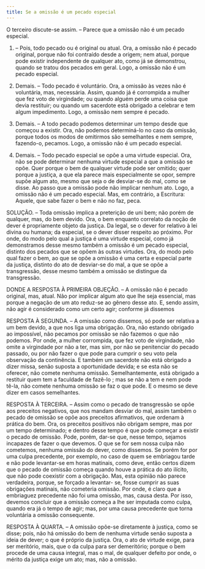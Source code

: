 ```yaml
---
title: Se a omissão é um pecado especial
---
```


O terceiro discute-se assim. – Parece que a omissão não é um pecado especial.  

1. – Pois, todo pecado ou é original ou atual. Ora, a omissão não é pecado original, porque não foi contraído desde a origem; nem atual, porque pode existir independente de qualquer ato, como já se demonstrou, quando se tratou dos pecados em geral. Logo, a omissão não é um pecado especial.  

2. Demais. – Todo pecado é voluntário. Ora, a omissão às vezes não é voluntária, mas, necessária. Assim, quando já é corrompida a mulher que fez voto de virgindade; ou quando alguém perde uma coisa que devia restituir; ou quando um sacerdote está obrigado a celebrar e tem algum impedimento. Logo, a omissão nem sempre é pecado.  

3. Demais. – A todo pecado podemos determinar um tempo desde que começou a existir. Ora, não podemos determiná-lo no caso da omissão, porque todos os modos de omitirmos são semelhantes e nem sempre, fazendo-o, pecamos. Logo, a omissão não é um pecado especial.  

4. Demais. – Todo pecado especial se opõe a uma virtude especial. Ora, não se pode determinar nenhuma virtude especial a que a omissão se opõe. Quer porque o bem de qualquer virtude pode ser omitido; quer porque a justiça, a que ela parece mais especialmente se opor, sempre supõe algum ato, mesmo que seja o de desviar-se do mal, como se disse. Ao passo que a omissão pode não implicar nenhum ato. Logo, a omissão não é um pecado especial.  Mas, em contrário, a Escritura: Aquele, que sabe fazer o bem e não no faz, peca.  

SOLUÇÃO. – Toda omissão implica a preterição de uni bem; não porém de qualquer, mas, do bem devido. Ora, o bem enquanto correlato da noção de dever é propriamente objeto da justiça. Da legal, se o dever for relativo à lei divina ou humana; da especial, se o dever disser respeito ao próximo. Por onde, do modo pelo qual a justiça é uma virtude especial, como já demonstramos desse mesmo também a omissão é um pecado especial, distinto dos pecados que se opõem às outras virtudes. Ora, do modo pelo qual fazer o bem, ao que se opõe a omissão é uma certa e especial parte da justiça, distinto do ato de desviar-se do mal, a que se opõe a transgressão, desse mesmo também a omissão se distingue da transgressão.  

DONDE A RESPOSTA À PRIMEIRA OBJEÇÃO. – A omissão não é pecado original, mas, atual. Não por implicar algum ato que lhe seja essencial, mas porque a negação de um ato reduz-se ao gênero desse ato. E, sendo assim, não agir é considerado como um certo agir; conforme já dissemos  

RESPOSTA À SEGUNDA. – A omissão como dissemos, só pode ser relativa a um bem devido, a que nos liga uma obrigação. Ora, não estando obrigado ao impossível, não pecamos por omissão se não fazemos o que não podemos. Por onde, a mulher corrompida, que fez voto de virgindade, não omite a virgindade por não a ter, mas sim, por não se penitenciar do pecado passado, ou por não fazer o que pode para cumprir o seu voto pela observação da continência. E também um sacerdote não está obrigado a dizer missa, senão suposta a oportunidade devida; e se esta não se oferecer, não comete nenhuma omissão. Semelhantemente, está obrigado a restituir quem tem a faculdade de fazê-lo ; mas se não a tem e nem pode tê-la, não comete nenhuma omissão se faz o que pode. E o mesmo se deve dizer em casos semelhantes.  

RESPOSTA À TERCEIRA. – Assim como o pecado de transgressão se opõe aos preceitos negativos, que nos mandam desviar do mal, assim também o pecado de omissão se opõe aos preceitos afirmativos, que ordenam à prática do bem. Ora, os preceitos positivos não obrigam sempre, mas por um tempo determinado; e dentro desse tempo é que pode começar a existir o pecado de omissão. Pode, porém, dar-se que, nesse tempo, sejamos incapazes de fazer o que devemos. O que se for sem nossa culpa não cometemos, nenhuma omissão do dever, como dissemos. Se porém for por uma culpa precedente, por exemplo, no caso de quem se embriagou tarde e não pode levantar-se em horas matinais, como deve, então certos dizem que o pecado de omissão começa quando houve a prática do ato ilícito, que não pode coexistir com a obrigação. Mas, esta opinião não parece verdadeira, porque, se forçado a levantar- se, fosse cumprir as suas obrigações matinais, não cometeria omissão. Por onde, é claro que a embriaguez precedente não foi uma omissão, mas, causa desta. Por isso, devemos concluir que a omissão começa a lhe ser imputada como culpa, quando era já o tempo de agir; mas, por uma causa precedente que torna voluntária a omissão consequente.  

RESPOSTA À QUARTA. – A omissão opõe-se diretamente à justiça, como se disse; pois, não há omissão do bem de nenhuma virtude senão suposta a ideia de dever; o que é próprio da justiça. Ora, o ato de virtude exige, para ser meritório, mais, que o da culpa para ser demeritório; porque o bem procede de uma causa integral, mas o mal, de qualquer defeito por onde, o mérito da justiça exige um ato; mas, não a omissão.
